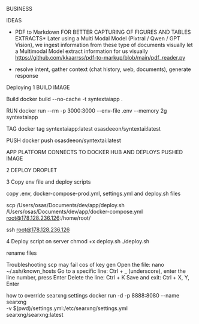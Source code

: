 
BUSINESS

IDEAS
- PDF to Markdown FOR BETTER CAPTURING OF  FIGURES AND TABLES EXTRACTS*
Later using a Multi Modal Model (Pixtral / Qwen / GPT Vision), we ingest information from these type of documents visually let a Multimodal Model extract information for us visually
https://github.com/kkaarrss/pdf-to-markup/blob/main/pdf_reader.py

- resolve intent, gather context (chat history, web, documents), generate response


Deploying
1 BUILD IMAGE

Build docker build --no-cache -t syntextaiapp .

RUN docker run --rm -p 3000:3000 --env-file .env --memory 2g syntextaiapp

TAG docker tag syntextaiapp:latest osasdeeon/syntextai:latest

PUSH docker push osasdeeon/syntextai:latest

APP PLATFORM CONNECTS TO DOCKER HUB AND DEPLOYS PUSHED IMAGE

2 DEPLOY DROPLET 

3 Copy env file and deploy scripts

copy .env, docker-compose-prod.yml, settings.yml and deploy.sh files


scp  /Users/osas/Documents/dev/app/deploy.sh  /Users/osas/Documents/dev/app/docker-compose.yml root@178.128.236.126:/home/root/

ssh root@178.128.236.126

4 Deploy script
on server chmod +x deploy.sh
 ./deploy.sh

rename files

Troubleshooting scp may fail cos of key gen 
Open the file: nano ~/.ssh/known_hosts 
Go to a specific line: Ctrl + _ (underscore), 
enter the line number, 
press Enter 
Delete the line: Ctrl + K
Save and exit: Ctrl + X, Y, Enter


how to override searxng settings
docker run -d -p 8888:8080 --name searxng \
  -v $(pwd)/settings.yml:/etc/searxng/settings.yml \
  searxng/searxng:latest

